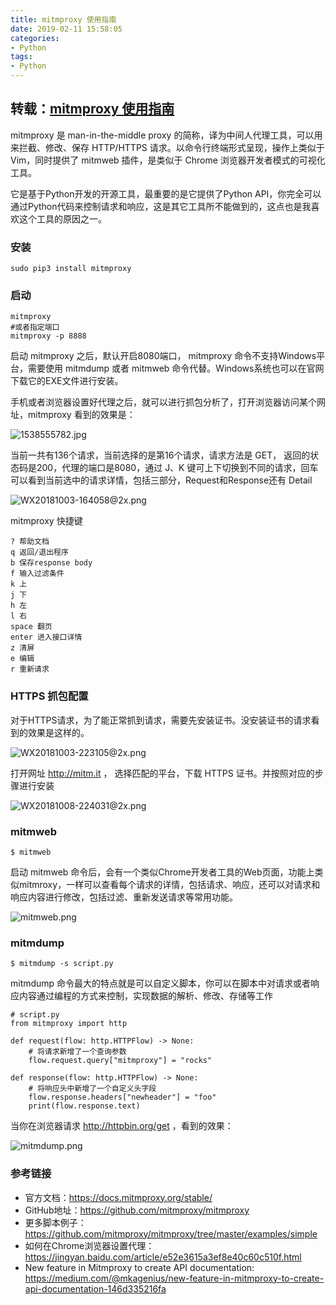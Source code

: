 ```yaml
---
title: mitmproxy 使用指南
date: 2019-02-11 15:58:05
categories:
- Python
tags:
- Python
---
```


## 转载：[mitmproxy 使用指南](https://foofish.net/mitmproxy-toturial.html)

mitmproxy 是 man-in-the-middle proxy 的简称，译为中间人代理工具，可以用来拦截、修改、保存 HTTP/HTTPS 请求。以命令行终端形式呈现，操作上类似于Vim，同时提供了 mitmweb 插件，是类似于 Chrome 浏览器开发者模式的可视化工具。

它是基于Python开发的开源工具，最重要的是它提供了Python API，你完全可以通过Python代码来控制请求和响应，这是其它工具所不能做到的，这点也是我喜欢这个工具的原因之一。

<!--more-->

### 安装

```
sudo pip3 install mitmproxy
```

### 启动

```
mitmproxy
#或者指定端口
mitmproxy -p 8888
```

启动 mitmproxy 之后，默认开启8080端口， mitmproxy 命令不支持Windows平台，需要使用 mitmdump 或者 mitmweb 命令代替。Windows系统也可以在官网下载它的EXE文件进行安装。

手机或者浏览器设置好代理之后，就可以进行抓包分析了，打开浏览器访问某个网址，mitmproxy 看到的效果是：

![1538555782.jpg](https://foofish.net/images/1538555782.jpg)

当前一共有136个请求，当前选择的是第16个请求，请求方法是 GET， 返回的状态码是200，代理的端口是8080，通过 J、K 键可上下切换到不同的请求，回车可以看到当前选中的请求详情，包括三部分，Request和Response还有 Detail

![WX20181003-164058@2x.png](https://foofish.net/images/WX20181003-164058@2x.png)

mitmproxy 快捷键

```
? 帮助文档  
q 返回/退出程序 
b 保存response body 
f 输入过滤条件
k 上
j 下
h 左
l 右
space 翻页
enter 进入接口详情
z 清屏
e 编辑
r 重新请求
```

### HTTPS 抓包配置

对于HTTPS请求，为了能正常抓到请求，需要先安装证书。没安装证书的请求看到的效果是这样的。

![WX20181003-223105@2x.png](https://foofish.net/images/WX20181003-223105@2x.png)

打开网址 http://mitm.it ， 选择匹配的平台，下载 HTTPS 证书。并按照对应的步骤进行安装

![WX20181008-224031@2x.png](https://foofish.net/images/WX20181008-224031@2x.png)

### mitmweb

```
$ mitmweb
```

启动 mitmweb 命令后，会有一个类似Chrome开发者工具的Web页面，功能上类似mitmroxy，一样可以查看每个请求的详情，包括请求、响应，还可以对请求和响应内容进行修改，包括过滤、重新发送请求等常用功能。

![mitmweb.png](https://foofish.net/images/mitmweb.png)

### mitmdump

```
$ mitmdump -s script.py
```

mitmdump 命令最大的特点就是可以自定义脚本，你可以在脚本中对请求或者响应内容通过编程的方式来控制，实现数据的解析、修改、存储等工作

```
# script.py
from mitmproxy import http

def request(flow: http.HTTPFlow) -> None:
    # 将请求新增了一个查询参数
    flow.request.query["mitmproxy"] = "rocks"

def response(flow: http.HTTPFlow) -> None:
    # 将响应头中新增了一个自定义头字段
    flow.response.headers["newheader"] = "foo"
    print(flow.response.text)
```

当你在浏览器请求 http://httpbin.org/get ，看到的效果：

![mitmdump.png](https://foofish.net/images/mitmdump.png)



### 参考链接

- 官方文档：https://docs.mitmproxy.org/stable/
- GitHub地址：https://github.com/mitmproxy/mitmproxy
- 更多脚本例子：https://github.com/mitmproxy/mitmproxy/tree/master/examples/simple
- 如何在Chrome浏览器设置代理：https://jingyan.baidu.com/article/e52e3615a3ef8e40c60c510f.html
- New feature in Mitmproxy to create API documentation: https://medium.com/@mkagenius/new-feature-in-mitmproxy-to-create-api-documentation-146d335216fa

